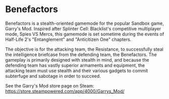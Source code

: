 # Benefactors

Benefactors is a stealth-oriented gamemode for the popular Sandbox game, Garry's Mod. Inspired after Splinter Cell: Blacklist's competitive multiplayer mode, Spies VS Mercs, this gamemode is set sometime during the events of Half-Life 2's "Entanglement" and "Anticitizen One" chapters.

The objective is for the attacking team, the Resistance, to successfully steal the intelligence briefcase from the defending team, the Benefactors. The gameplay is primarily designed with stealth in mind, and because the defending team has vastly superior armaments and equipment, the attacking team must use stealth and their various gadgets to commit subterfuge and sabotage in order to succeed.

See the Garry's Mod store page on Steam: https://store.steampowered.com/app/4000/Garrys_Mod/
